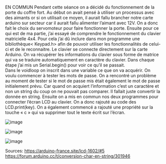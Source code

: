 EN COMMUN Pendant cette séance on a décidé du fonctionnement de la porte du coffre fort. Au début on avait pensé à utiliser un processus avec des aimants or si on utilisait ce moyen, il aurait fallu brancher notre carte arduino sur secteur car il aurait fallu alimenter l’aimant avec 12V. On a donc fait le choix du servomoteur pour faire fonctionner la porte. 
Ensuite pour ce qui est de ma partie, j’ai essayé de comprendre le fonctionnement du clavier matricielle 4x4. Pour cela j’ai dû inclure dans mon programme une bibliothèque< Keypad.h> afin de pouvoir utiliser les fonctionnalités de celui-ci et de le reconnaitre. 
Le clavier se connecte directement sur la carte Arduino. On va récupérer les informations du clavier sous forme de matrice qui va se traduire automatiquement en caractère du clavier. 
Dans chaque étape j’ai mis un Serial.begin() pour voir ce qu’il se passait.  
Dans le voidloop on inscrit dans une variable ce que on va acquérir. 
On voulu commencer à tester les mots de passe. On a rencontré un problème au moment de tester si le mot de passe mis était également le mot de passe initialement prévu. Car quand on acquiert l’information c’est un caractère et non un string du coup on ne pouvait pas comparer. Il fallait juste convertir la donnée en string. 
Ensuite on a mis en commun nos deux programmes pour connecter l’écran LCD au clavier. On a donc rajouté au code des LCD.print(key). 
On a également commencé a rajouté une propriété sur la touche « c » qui va supprimer tout le texte écrit sur l’écran. 

![image](https://user-images.githubusercontent.com/119605830/207627820-3fd78aa0-6bda-47bd-aead-5aea52b29e62.png)

![image](https://user-images.githubusercontent.com/119605830/207630702-6acc5933-8461-4c76-9f67-26d144a5b08e.png)

![image](https://user-images.githubusercontent.com/119605830/207631184-81eb49f2-3e0c-4930-baae-ec695f486214.png)

Sources: https://arduino-france.site/lcd-1602/#5
https://forum.arduino.cc/t/conversion-char-en-string/301946

